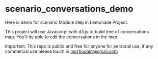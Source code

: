 # scenario_conversations_demo
Here is demo for scenario Module step in Lemonade Project.


This project will use Javascript with d3.js to build tree of conversations map. You'll be able to edit the conversations in the map.

Important: This repo is public and free for anyone for personal use, if any commercial use please touch in lanzhuoqin@gmail.com
